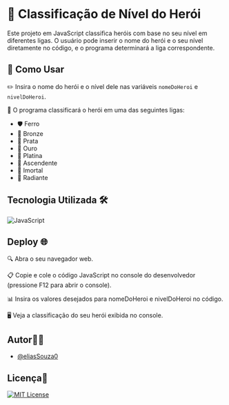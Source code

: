 
# 🦸 Classificação de Nível do Herói

Este projeto em JavaScript classifica heróis com base no seu nível em diferentes ligas. O usuário pode inserir o nome do herói e o seu nível diretamente no código, e o programa determinará a liga correspondente.

## 🚀 Como Usar

✏️ Insira o nome do herói e o nível dele nas variáveis `nomeDoHeroi` e `nivelDoHeroi`. 

🏅 O programa classificará o herói em uma das seguintes ligas: 
- 🛡️ Ferro 
- 🥉 Bronze 
- 🥈 Prata 
- 🥇 Ouro 
- 💎 Platina 
- 🔺 Ascendente 
- 🌟 Imortal 
- 🌠 Radiante
## Tecnologia Utilizada 🛠️


 ![JavaScript](https://img.shields.io/badge/JavaScript-F7DF1E?style=for-the-badge&logo=javascript&logoColor=black) 

## Deploy 🌐 
🔍 Abra o seu navegador web.

📋 Copie e cole o código JavaScript no console do desenvolvedor (pressione F12 para abrir o console).

📊 Insira os valores desejados para nomeDoHeroi e nivelDoHeroi no código.

🖥️ Veja a classificação do seu herói exibida no console.

## Autor👨‍💻

- [@eliasSouza0](https://github.com/eliasSouza0)


## Licença📄

[![MIT License](https://img.shields.io/badge/License-MIT-green.svg)](https://choosealicense.com/licenses/mit/)


